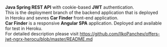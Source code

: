 <b>Java Spring REST API</b> with cookie-based <b>JWT</b> authentication.  
This is the deployment branch of the backend application that is deployed in Heroku and sevres <b>Car Finder</b> front-end application.  
<b>Car Finder</b> is а responsive <b>Angular SPA</b> application. Deployed and available for test in Heroku.  
For detailed description please visit https://github.com/IlkoPanchev/offers-jwt-ngrx-herocu/blob/master/README.md
